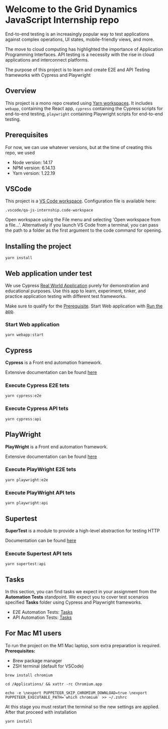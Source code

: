 # Welcome to the Grid Dynamics JavaScript Internship repo

End-to-end testing is an increasingly popular way to test applications against complex operations, UI states, mobile-friendly views, and more.

The move to cloud computing has highlighted the importance of Application Programming Interfaces. API testing is a necessity with the rise in cloud applications and interconnect platforms.

The purpose of this project is to learn and create E2E and API Testing frameworks with Cypress and Playwright

## Overview

This project is a mono repo created using [Yarn workspaces](https://classic.yarnpkg.com/lang/en/docs/workspaces/). It includes `webapp`, containing the React app, `cypress` containing the Cypress scripts for end-to-end testing, `playwright` containing Playwright scripts for end-to-end testing.

## Prerequisites

For now, we can use whatever versions, but at the time of creating this repo, we used

- Node version: 14.17
- NPM version: 6.14.13
- Yarn version: 1.22.19

## VSCode

This project is a [VS Code workspace](https://code.visualstudio.com/docs/editor/workspaces). Configuration file is available here:

```shell
.vscode/qa-js-internship.code-workspace
```

Open workspace using the File menu and selecting 'Open workspace from a file...'. Alternatively if you launch VS Code from a terminal, you can pass the path to a folder as the first argument to the code command for opening.

## Installing the project

```shell
yarn install
```

## Web application under test

We use Cypress [Real World Application](https://www.cypress.io/blog/2020/06/11/introducing-the-cypress-real-world-app/) purely for demonstration and educational purposes. Use this app to learn, experiment, tinker, and practice application testing with different test frameworks.

Make sure to qualify for the [Prerequisite](./webapp/README.md#Prerequisites).
Start Web application with [Run the app](./webapp/README.md#Run-the-app).

### Start Web application

```shell
yarn webapp:start
```

## Cypress

**Cypress** is a Front end automation framework.

Extensive documentation can be found [here](https://docs.cypress.io/guides/overview/why-cypress)

### Execute Cypress E2E tets

```shell
yarn cypress:e2e
```

### Execute Cypress API tets

```shell
yarn cypress:api
```

## PlayWright

**PlayWright** is a Front end automation framework.

Extensive documentation can be found [here](https://playwright.dev/docs/intro)

### Execute PlayWright E2E tets

```shell
yarn playwright:e2e
```

### Execute PlayWright API tets

```shell
yarn playwright:api
```

## Supertest

**SuperTest** is a module to provide a high-level abstraction for testing HTTP

Documentation can be found [here](https://github.com/visionmedia/supertest)

### Execute Supertest API tets

```shell
yarn supertest:api
```

## Tasks

In this section, you can find tasks we expect in your assignment from the **Automation Tests** standpoint. We expect you to cover test scenarios specified **Tasks** folder using Cypress and Playwright frameworks.

- E2E Automation Tests: [Tasks](./tasks/end-to-end.md)
- API Automation Tests: [Tasks](./tasks/api.md)

## For Mac M1 users

To run the project on the M1 Mac laptop, som extra preparation is required.
**Prerequisites:**

- Brew package manager
- ZSH terminal (default for VSCode)

```shell
brew install chromium
```

```shell
cd /Applications/ && xattr -rc Chromium.app
```

```shell
echo -e \nexport PUPPETEER_SKIP_CHROMIUM_DOWNLOAD=true \nexport PUPPETEER_EXECUTABLE_PATH=`which chromium` >> ~/.zshrc
```

At this stage you must restart the terminal so the new settings are applied. After that proceed with installation 

```shell
yarn install
```
